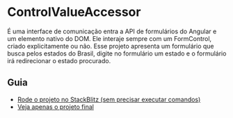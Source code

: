 # ControlValueAccessor
É uma interface de comunicação entra a API de formulários do Angular e um elemento nativo do DOM. Ele interaje sempre com um FormControl, criado explicitamente ou não. Esse projeto apresenta um formulário que busca pelos estados do Brasil, digite no formulário um estado e o formulário irá redirecionar o estado procurado.

## Guia
- <a href="https://stackblitz.com/edit/fernanda-maki-hirose-control-value-accessor">Rode o projeto no StackBlitz (sem precisar executar comandos)</a>
- <a href="https://fernanda-maki-hirose-control-value-accessor.stackblitz.io">Veja apenas o projeto final</a>
